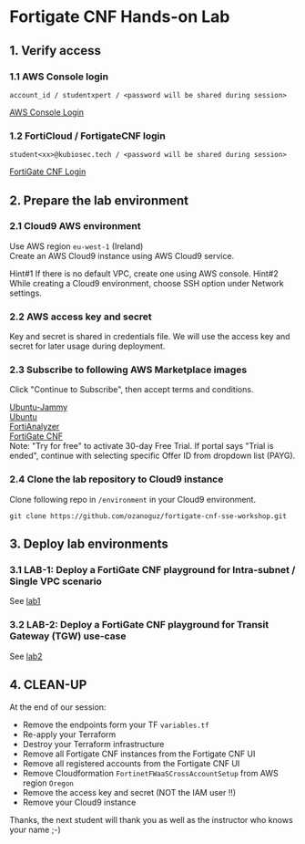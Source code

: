 # Fortigate CNF Hands-on Lab

## 1. Verify access

### 1.1 AWS Console login
```
account_id / studentxpert / <password will be shared during session>

```

[AWS Console Login](https://signin.aws.amazon.com/)

### 1.2 FortiCloud / FortigateCNF login
```
student<xx>@kubiosec.tech / <password will be shared during session>
```

[FortiGate CNF Login](https://fortigatecnf.com/admin-portal/authentication/login)

## 2. Prepare the lab environment

### 2.1 Cloud9 AWS environment
Use AWS region `eu-west-1` (Ireland) <br>
Create an AWS Cloud9 instance using AWS Cloud9 service.

Hint#1 If there is no default VPC, create one using AWS console.
Hint#2 While creating a Cloud9 environment, choose SSH option under Network settings.

### 2.2  AWS access key and secret
Key and secret is shared in credentials file. We will use the access key and secret for later usage during deployment.

### 2.3 Subscribe to following AWS Marketplace images

Click "Continue to Subscribe", then accept terms and conditions.

[Ubuntu-Jammy](https://aws.amazon.com/marketplace/pp?sku=47xbqns9xujfkkjt189a13aqe)\
[Ubuntu](https://aws.amazon.com/marketplace/pp/prodview-o5bowpuwmx3ng)\
[FortiAnalyzer](https://aws.amazon.com/marketplace/pp/prodview-6dt7z5twj7t7a?sr=0-1&ref_=beagle&applicationId=AWSMPContessa)\
[FortiGate CNF](https://aws.amazon.com/marketplace/pp/prodview-vtjjha5neo52i?sr=0-1&ref_=beagle&applicationId=AWSMPContessa)\
Note: "Try for free" to activate 30-day Free Trial. If portal says "Trial is ended", continue with selecting specific Offer ID from dropdown list (PAYG). 

### 2.4 Clone the lab repository to Cloud9 instance 
Clone following repo in `/environment` in your Cloud9 environment.
```
git clone https://github.com/ozanoguz/fortigate-cnf-sse-workshop.git
```

## 3. Deploy lab environments

### 3.1 LAB-1: Deploy a FortiGate CNF playground for Intra-subnet / Single VPC scenario
See [lab1](./lab1.md)

### 3.2 LAB-2: Deploy a FortiGate CNF playground for Transit Gateway (TGW) use-case
See [lab2](./lab2.md)

## 4. CLEAN-UP 
At the end of our session: 
- Remove the endpoints form your TF `variables.tf`
- Re-apply your Terraform
- Destroy your Terraform infrastructure
- Remove all Fortigate CNF instances from the Fortigate CNF UI
- Remove all registered accounts from the Fortigate CNF UI
- Remove Cloudformation `FortinetFWaaSCrossAccountSetup` from AWS region `Oregon`
- Remove the access key and secret (NOT the IAM user !!)
- Remove your Cloud9 instance

Thanks, the next student will thank you as well as the instructor who knows your name ;-)
